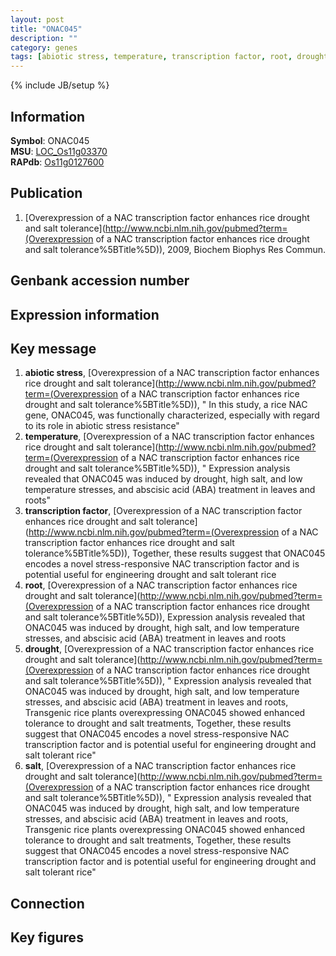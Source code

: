 ```yaml
---
layout: post
title: "ONAC045"
description: ""
category: genes
tags: [abiotic stress, temperature, transcription factor, root, drought, salt]
---
```

{% include JB/setup %}

## Information
__Symbol__: ONAC045  
__MSU__: [LOC_Os11g03370](http://rice.plantbiology.msu.edu/cgi-bin/ORF_infopage.cgi?orf=LOC_Os11g03370)  
__RAPdb__: [Os11g0127600](http://rapdb.dna.affrc.go.jp/viewer/gbrowse_details/irgsp1?name=Os11g0127600)  

## Publication
1. [Overexpression of a NAC transcription factor enhances rice drought and salt tolerance](http://www.ncbi.nlm.nih.gov/pubmed?term=(Overexpression of a NAC transcription factor enhances rice drought and salt tolerance%5BTitle%5D)), 2009, Biochem Biophys Res Commun.

## Genbank accession number

## Expression information

## Key message
1. __abiotic stress__, [Overexpression of a NAC transcription factor enhances rice drought and salt tolerance](http://www.ncbi.nlm.nih.gov/pubmed?term=(Overexpression of a NAC transcription factor enhances rice drought and salt tolerance%5BTitle%5D)), " In this study, a rice NAC gene, ONAC045, was functionally characterized, especially with regard to its role in abiotic stress resistance"
2. __temperature__, [Overexpression of a NAC transcription factor enhances rice drought and salt tolerance](http://www.ncbi.nlm.nih.gov/pubmed?term=(Overexpression of a NAC transcription factor enhances rice drought and salt tolerance%5BTitle%5D)), " Expression analysis revealed that ONAC045 was induced by drought, high salt, and low temperature stresses, and abscisic acid (ABA) treatment in leaves and roots"
3. __transcription factor__, [Overexpression of a NAC transcription factor enhances rice drought and salt tolerance](http://www.ncbi.nlm.nih.gov/pubmed?term=(Overexpression of a NAC transcription factor enhances rice drought and salt tolerance%5BTitle%5D)),  Together, these results suggest that ONAC045 encodes a novel stress-responsive NAC transcription factor and is potential useful for engineering drought and salt tolerant rice
4. __root__, [Overexpression of a NAC transcription factor enhances rice drought and salt tolerance](http://www.ncbi.nlm.nih.gov/pubmed?term=(Overexpression of a NAC transcription factor enhances rice drought and salt tolerance%5BTitle%5D)),  Expression analysis revealed that ONAC045 was induced by drought, high salt, and low temperature stresses, and abscisic acid (ABA) treatment in leaves and roots
5. __drought__, [Overexpression of a NAC transcription factor enhances rice drought and salt tolerance](http://www.ncbi.nlm.nih.gov/pubmed?term=(Overexpression of a NAC transcription factor enhances rice drought and salt tolerance%5BTitle%5D)), " Expression analysis revealed that ONAC045 was induced by drought, high salt, and low temperature stresses, and abscisic acid (ABA) treatment in leaves and roots, Transgenic rice plants overexpressing ONAC045 showed enhanced tolerance to drought and salt treatments, Together, these results suggest that ONAC045 encodes a novel stress-responsive NAC transcription factor and is potential useful for engineering drought and salt tolerant rice"
6. __salt__, [Overexpression of a NAC transcription factor enhances rice drought and salt tolerance](http://www.ncbi.nlm.nih.gov/pubmed?term=(Overexpression of a NAC transcription factor enhances rice drought and salt tolerance%5BTitle%5D)), " Expression analysis revealed that ONAC045 was induced by drought, high salt, and low temperature stresses, and abscisic acid (ABA) treatment in leaves and roots, Transgenic rice plants overexpressing ONAC045 showed enhanced tolerance to drought and salt treatments, Together, these results suggest that ONAC045 encodes a novel stress-responsive NAC transcription factor and is potential useful for engineering drought and salt tolerant rice"

## Connection

## Key figures


